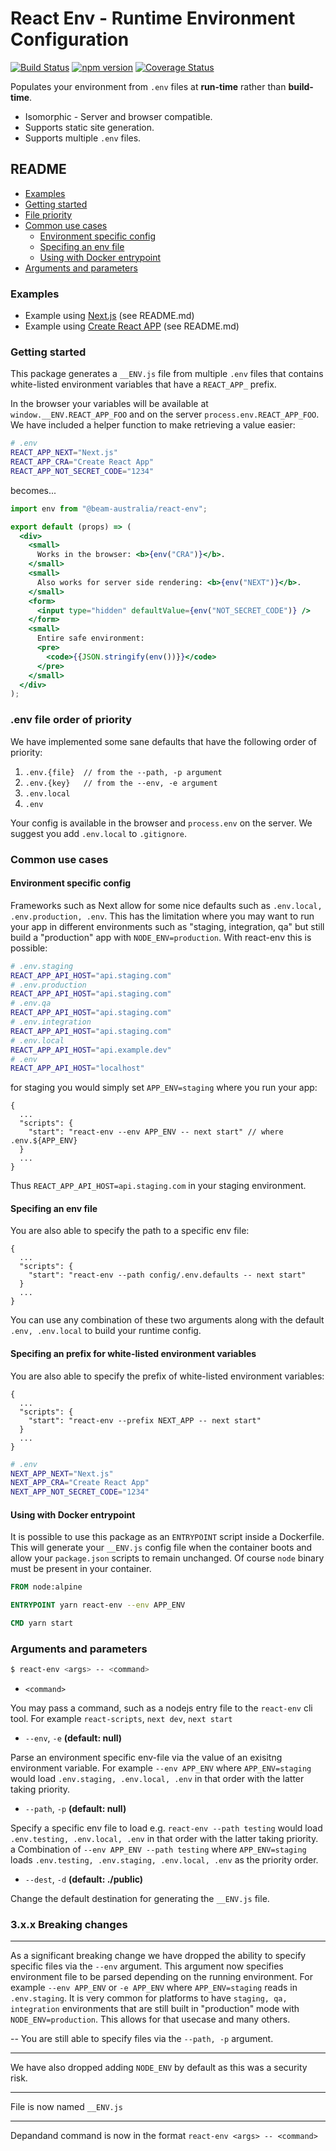 # React Env - Runtime Environment Configuration

[![Build Status](https://cloud.drone.io/api/badges/andrewmclagan/react-env/status.svg)](https://cloud.drone.io/andrewmclagan/react-env)
[![npm version](https://badge.fury.io/js/%40beam-australia%2Freact-env.svg)](https://badge.fury.io/js/%40beam-australia%2Freact-env)
[![Coverage Status](https://coveralls.io/repos/github/beam-australia/react-env/badge.svg)](https://coveralls.io/github/beam-australia/react-env)

Populates your environment from `.env` files at **run-time** rather than **build-time**.

- Isomorphic - Server and browser compatible.
- Supports static site generation.
- Supports multiple `.env` files.

## README

* [Examples](#examples)
* [Getting started](#getting-started)
* [File priority](#env-file-order-of-priority)
* [Common use cases](#common-use-cases)
  * [Environment specific config](#environment-specific-config)
  * [Specifing an env file](#Specifing-an-env-file)
  * [Using with Docker entrypoint](#using-with-docker-entrypoint)
* [Arguments and parameters](#arguments-and-parameters)

### Examples

- Example using [Next.js](examples/next.js/README.md) (see README.md)
- Example using [Create React APP](examples/create-react-app/README.md) (see README.md)

### Getting started

This package generates a `__ENV.js` file from multiple `.env` files that contains white-listed environment variables that have a `REACT_APP_` prefix.

In the browser your variables will be available at `window.__ENV.REACT_APP_FOO` and on the server `process.env.REACT_APP_FOO`. We have included a helper function to make retrieving a value easier:

```bash
# .env
REACT_APP_NEXT="Next.js"
REACT_APP_CRA="Create React App"
REACT_APP_NOT_SECRET_CODE="1234"
```

becomes...

```jsx
import env from "@beam-australia/react-env";

export default (props) => (
  <div>
    <small>
      Works in the browser: <b>{env("CRA")}</b>.
    </small>
    <small>
      Also works for server side rendering: <b>{env("NEXT")}</b>.
    </small>
    <form>
      <input type="hidden" defaultValue={env("NOT_SECRET_CODE")} />
    </form>
    <small>
      Entire safe environment:
      <pre>
        <code>{{JSON.stringify(env())}}</code>
      </pre>
    </small>
  </div>
);
```

### .env file order of priority

We have implemented some sane defaults that have the following order of priority:

1. `.env.{file}  // from the --path, -p argument`
2. `.env.{key}   // from the --env, -e argument`
3. `.env.local`
4. `.env`

Your config is available in the browser and `process.env` on the server. We suggest you add `.env.local` to `.gitignore`.

### Common use cases

#### Environment specific config

Frameworks such as Next allow for some nice defaults such as `.env.local, .env.production, .env`. This has the limitation where you may want to run your app in different environments such as "staging, integration, qa" but still build a "production" app with `NODE_ENV=production`. With react-env this is possible:

```bash
# .env.staging
REACT_APP_API_HOST="api.staging.com"
# .env.production
REACT_APP_API_HOST="api.staging.com"
# .env.qa
REACT_APP_API_HOST="api.staging.com"
# .env.integration
REACT_APP_API_HOST="api.staging.com"
# .env.local
REACT_APP_API_HOST="api.example.dev"
# .env
REACT_APP_API_HOST="localhost"
```

for staging you would simply set `APP_ENV=staging` where you run your app:

```
{
  ...
  "scripts": {
    "start": "react-env --env APP_ENV -- next start" // where .env.${APP_ENV}
  }
  ...
}
```
Thus `REACT_APP_API_HOST=api.staging.com` in your staging environment.

#### Specifing an env file

You are also able to specify the path to a specific env file:

```
{
  ...
  "scripts": {
    "start": "react-env --path config/.env.defaults -- next start" 
  }
  ...
}
```

You can use any combination of these two arguments along with the default `.env, .env.local` to build your runtime config. 

#### Specifing an prefix for white-listed environment variables

You are also able to specify the prefix of white-listed environment variables:

```
{
  ...
  "scripts": {
    "start": "react-env --prefix NEXT_APP -- next start" 
  }
  ...
}
```

```bash
# .env
NEXT_APP_NEXT="Next.js"
NEXT_APP_CRA="Create React App"
NEXT_APP_NOT_SECRET_CODE="1234"
```


#### Using with Docker entrypoint

It is possible to use this package as an `ENTRYPOINT` script inside a Dockerfile. This will generate your `__ENV.js` config file when the container boots and allow your `package.json` scripts to remain unchanged. Of course `node` binary must be present in your container.

```dockerfile
FROM node:alpine

ENTRYPOINT yarn react-env --env APP_ENV

CMD yarn start
```

### Arguments and parameters 

```bash
$ react-env <args> -- <command>
```

- `<command>`

You may pass a command, such as a nodejs entry file to the `react-env` cli tool. For example `react-scripts`, `next dev`, `next start`

- `--env`, `-e` **(default: null)**

Parse an environment specific env-file via the value of an exisitng environment variable. For example `--env APP_ENV` where `APP_ENV=staging` would load `.env.staging, .env.local, .env` in that order with the latter taking priority.

- `--path`, `-p` **(default: null)**

Specify a specific env file to load e.g. `react-env --path testing` would load `.env.testing, .env.local, .env` in that order with the latter taking priority. a Combination of `--env APP_ENV --path testing` where `APP_ENV=staging` loads `.env.testing, .env.staging, .env.local, .env` as the priority order.

- `--dest`, `-d` **(default: ./public)**

Change the default destination for generating the `__ENV.js` file.


### 3.x.x Breaking changes

---
As a significant breaking change we have dropped the ability to specify specific files via the `--env` argument. This argument now specifies environment file to be parsed depending on the running environment. For example `--env APP_ENV` or `-e APP_ENV` where `APP_ENV=staging` reads in `.env.staging`. It is very common for platforms to have `staging, qa, integration` environments that are still built in "production" mode with `NODE_ENV=production`. This allows for that usecase and many others.

--
You are still able to specify files via the `--path, -p` argument.

---
We have also dropped adding `NODE_ENV` by default as this was a security risk.

---
File is now named `__ENV.js`

---
Depandand command is now in the format `react-env <args> -- <command>`
